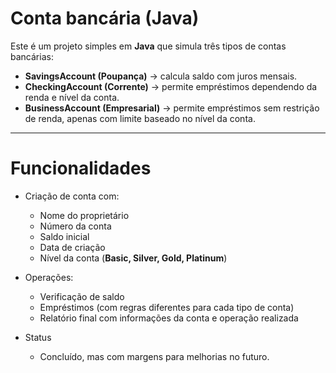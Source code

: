 # Conta bancária  (Java)

Este é um projeto simples em **Java** que simula três tipos de contas bancárias:

- **SavingsAccount (Poupança)** → calcula saldo com juros mensais.  
- **CheckingAccount (Corrente)** → permite empréstimos dependendo da renda e nível da conta.  
- **BusinessAccount (Empresarial)** → permite empréstimos sem restrição de renda, apenas com limite baseado no nível da conta.  

---

#  Funcionalidades

- Criação de conta com:
  - Nome do proprietário
  - Número da conta
  - Saldo inicial
  - Data de criação
  - Nível da conta (**Basic, Silver, Gold, Platinum**)  

- Operações:
  - Verificação de saldo
  - Empréstimos (com regras diferentes para cada tipo de conta)
  - Relatório final com informações da conta e operação realizada
 
- Status
  - Concluído, mas com margens para melhorias no futuro.



